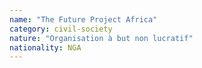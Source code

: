 ```yaml
---
name: "The Future Project Africa"
category: civil-society
nature: "Organisation à but non lucratif"
nationality: NGA
---
```

    